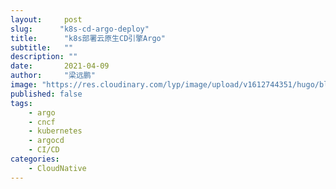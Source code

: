 ```yaml
---
layout:     post 
slug:      "k8s-cd-argo-deploy"
title:      "k8s部署云原生CD引擎Argo"
subtitle:   ""
description: ""
date:       2021-04-09
author:     "梁远鹏"
image: "https://res.cloudinary.com/lyp/image/upload/v1612744351/hugo/blog.github.io/pexels-bruno-cervera-6032877.jpg"
published: false
tags:
    - argo
    - cncf
    - kubernetes
    - argocd
    - CI/CD
categories: 
    - CloudNative
---    
```


# 
